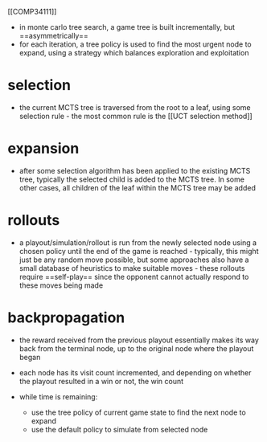 [[COMP34111]]

- in monte carlo tree search, a game tree is built incrementally, but ==asymmetrically==
- for each iteration, a tree policy is used to find the most urgent node to expand, using a strategy which balances exploration and exploitation
# selection
- the current MCTS tree is traversed from the root to a leaf, using some selection rule - the most common rule is the [[UCT selection method]] 
# expansion
- after some selection algorithm has been applied to the existing MCTS tree, typically the selected child is added to the MCTS tree. In some other cases, all children of the leaf within the MCTS tree may be added
# rollouts
- a playout/simulation/rollout is run from the newly selected node using a chosen policy until the end of the game is reached - typically, this might just be any random move possible, but some approaches also have a small database of heuristics to make suitable moves - these rollouts require ==self-play== since the opponent cannot actually respond to these moves being made
# backpropagation
- the reward received from the previous playout essentially makes its way back from the terminal node, up to the original node where the playout began
- each node has its visit count incremented, and depending on whether the playout resulted in a win or not, the win count 

- while time is remaining:
	- use the tree policy of current game state to find the next node to expand
	- use the default policy to simulate from selected node